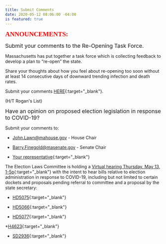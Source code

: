 ```yaml
---
title: Submit Comments
date: 2020-05-12 08:06:00 -04:00
is featured: true
---
```


<span style="font-family:Papyrus; font-size:1.5em; color:red;">**ANNOUNCEMENTS:**</span>

<span style="font-size:1.25em;">Submit your comments to the Re-Opening Task Force.</span>

Massachusetts has put together a task force which is collecting feedback to develop a plan to “re-open” the state.

Share your thoughts about how you feel about re-opening too soon without at least 14 consecutive days of downward trending infection and death rates.

Submit your comments [HERE](https://www.mass.gov/forms/submit-comments-to-the-reopening-advisory-board){:target="_blank"}.

(H/T Rogan's List)

<span style="font-size:1.25em;">Have an opinion on proposed election legislation in response to COVID-19?</span>

Submit your comments to:  

* [John.Lawn@mahouse.gov](mailto:John.Lawn@mahouse.gov) - House Chair 
 
* [Barry.Finegold@masenate.gov](Barry.Finegold@masenate.gov) - Senate Chair  

* [Your representative](https://malegislature.gov/search/findmylegislator){:target="_blank"}    

The Election Laws Committee is holding a [Virtual hearing Thursday, May 13, 1-5p](https://malegislature.gov/Events/Hearings/Detail/3486){:target="_blank"} with the intent to hear bills relative to election administration in response to COVID-19, including but not limited to certain dockets and proposals pending referral to committee and a proposal by the state secretary:

* [HD5075](https://malegislature.gov/Bills/191/HD5075){:target="_blank"}

* [HD5066](https://malegislature.gov/Bills/191/HD5066){:target="_blank"}

* [HD5077](https://malegislature.gov/Bills/191/HD5077){:target="_blank"}

*[H4623](https://malegislature.gov/Bills/191/H4623){:target="_blank"}

* [SD2936](https://malegislature.gov/Bills/191/SD2936){:target="_blank"}